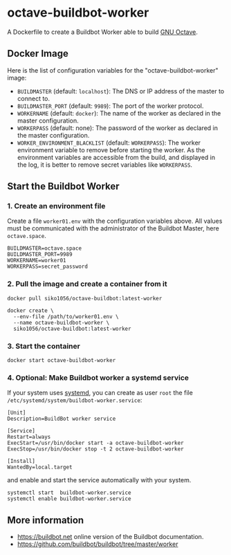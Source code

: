 # octave-buildbot-worker

A Dockerfile to create a Buildbot Worker able to build
[GNU Octave](https://www.octave.org).

## Docker Image

Here is the list of configuration variables for the "octave-buildbot-worker"
image:

- `BUILDMASTER` (default: `localhost`): The DNS or IP address of the master to
  connect to.
- `BUILDMASTER_PORT` (default: `9989`): The port of the worker protocol.
- `WORKERNAME` (default: `docker`): The name of the worker as declared in the
  master configuration.
- `WORKERPASS` (default: none): The password of the worker as declared in the
  master configuration.
- `WORKER_ENVIRONMENT_BLACKLIST` (default: `WORKERPASS`): The worker
  environment variable to remove before starting the worker.  As the
  environment variables are accessible from the build, and displayed in the
  log, it is better to remove secret variables like `WORKERPASS`.

## Start the Buildbot Worker

### 1. Create an environment file

Create a file `worker01.env` with the configuration variables above.
All values must be communicated with the administrator of the Buildbot Master,
here `octave.space`.

```
BUILDMASTER=octave.space
BUILDMASTER_PORT=9989
WORKERNAME=worker01
WORKERPASS=secret_password
```

### 2. Pull the image and create a container from it

    docker pull siko1056/octave-buildbot:latest-worker

    docker create \
      --env-file /path/to/worker01.env \
      --name octave-buildbot-worker \
      siko1056/octave-buildbot:latest-worker

### 3. Start the container

    docker start octave-buildbot-worker

### 4. Optional: Make Buildbot worker a systemd service

If your system uses [systemd](https://systemd.io/), you can create as user
`root` the file `/etc/systemd/system/buildbot-worker.service`:

```
[Unit]
Description=BuildBot worker service

[Service]
Restart=always
ExecStart=/usr/bin/docker start -a octave-buildbot-worker
ExecStop=/usr/bin/docker stop -t 2 octave-buildbot-worker

[Install]
WantedBy=local.target
```
and enable and start the service automatically with your system.

    systemctl start  buildbot-worker.service
    systemctl enable buildbot-worker.service

## More information

- https://buildbot.net online version of the Buildbot documentation.
- https://github.com/buildbot/buildbot/tree/master/worker
